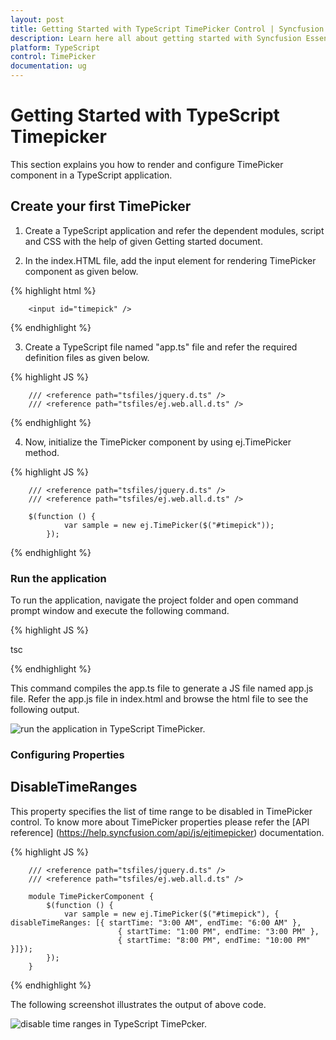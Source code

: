 ```yaml
---
layout: post
title: Getting Started with TypeScript TimePicker Control | Syncfusion
description: Learn here all about getting started with Syncfusion Essential TypeScript TimePicker control, its elements, and more.
platform: TypeScript
control: TimePicker
documentation: ug
---
```


# Getting Started with TypeScript Timepicker

This section explains you how to render and configure TimePicker component in a TypeScript application.


## Create your first TimePicker	

1. Create a TypeScript application and refer the dependent modules, script and CSS with the help of given Getting started document.

2. In the index.HTML file, add the input element for rendering TimePicker component as given below.

{% highlight html %}

        <input id="timepick" />

{% endhighlight %} 

3. Create a TypeScript file named "app.ts" file and refer the required definition files as given below.

{% highlight JS %}

        /// <reference path="tsfiles/jquery.d.ts" />
        /// <reference path="tsfiles/ej.web.all.d.ts" />

{% endhighlight %} 

4. Now, initialize the TimePicker component by using ej.TimePicker method. 

{% highlight JS %}

        /// <reference path="tsfiles/jquery.d.ts" />
        /// <reference path="tsfiles/ej.web.all.d.ts" />

        $(function () {
                var sample = new ej.TimePicker($("#timepick"));
            });

{% endhighlight %} 

### Run the application

To run the application, navigate the project folder and open command prompt window and execute the following command.

{% highlight JS %}

tsc

{% endhighlight %} 

This command compiles the app.ts file to generate a JS file named app.js file. 
Refer the app.js file in index.html and browse the html file to see the following output.

![run the application in TypeScript TimePicker.](Getting-Started_images/Getting-Started_img1.png) 

### Configuring Properties

## DisableTimeRanges

This property specifies the list of time range to be disabled in TimePicker control. To know more about TimePicker properties please refer the [API reference] (https://help.syncfusion.com/api/js/ejtimepicker) documentation.

{% highlight JS %}

        /// <reference path="tsfiles/jquery.d.ts" />
        /// <reference path="tsfiles/ej.web.all.d.ts" />

        module TimePickerComponent {
            $(function () {
                var sample = new ej.TimePicker($("#timepick"), { disableTimeRanges: [{ startTime: "3:00 AM", endTime: "6:00 AM" },
                            { startTime: "1:00 PM", endTime: "3:00 PM" },
                            { startTime: "8:00 PM", endTime: "10:00 PM" }]});
            });
        }

{% endhighlight %}


The following screenshot illustrates the output of above code.

![disable time ranges in TypeScript TimePcker.](Getting-Started_images/Getting-Started_img3.png) 
